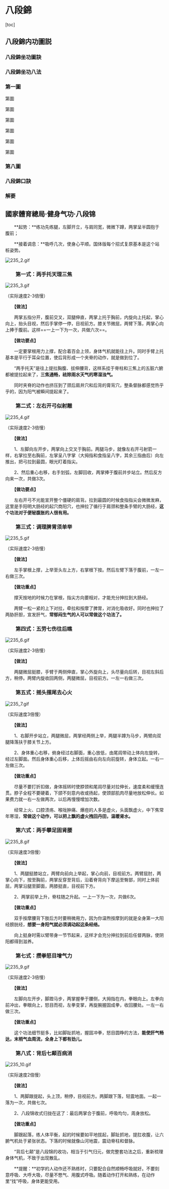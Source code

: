 # 八段錦

[toc]

## 八段錦内功圖説

### 八段錦坐功圖訣

### 八段錦坐功八法

### 第一圖

第圖

第圖

第圖

第圖

第圖

第圖

### 第八圖

### 八段錦口訣

### 解要





## 國家體育總局·健身气功·八段锦

　　**起势：**练功先练腿，左脚开立，与肩同宽，微微下蹲，两掌呈半圆抱于腹前；

　　**接着调息：**吸呼几次，使身心平顺。国体版每个招式复原基本是这个站桩姿势。

![235_2.gif](八段錦.assets/2570754.gif)



### 　　**第一式：两手托天理三焦**

![235_3.gif](八段錦.assets/2570754-16368690338531.gif)

（实际速度2-3倍慢）

　　**【做法】**

　　两掌五指分开，腹前交叉，双腿伸直，两掌上托于胸前，内旋向上托起，掌心向上，抬头目视，然后手掌停一停，目视前方。膝关节微屈，两臂下落，两掌心向上捧于腹前。这样==一上一下为一次，共做六次==。

　　**【做功要点】**

　　一定要掌根用力上撑，配合着百会上领，身体气机就能往上升。同时手臂上托基本是平行于耳朵位置，使后背形成一个夹脊的动作，就是做到位了。

　　“两手托天”是往上提拉胸腹、拔伸腰背，这样系挂于脊柱和三焦上的五脏六腑都被提拉起来了，**三焦通畅，祛除雨水天气的寒湿浊气。**

　　同时夹脊的动作也挤压到了颈后肩井穴和后背的膏肓穴，整条督脉都感觉热乎乎的，因为阳气被瞬间提起来了。



### 　　**第二式：左右开弓似射雕**

![235_4.gif](八段錦.assets/2570754-16368690338542.gif)

（实际速度2-3倍慢）

　　**【做法】**

　　1、左脚向左开步，两掌向上交叉于胸前。两腿马步，就像左右开弓射箭一样，右掌拉至右胸前，左掌呈八字掌（大拇指和食指呈八字，其余三指曲后）向左推出，把弓拉到最圆，眼光盯着指尖。

　　2、然后重心右移，右手划弧，左脚回收，两掌捧于腹前并步站立。然后反方向来一次，共做3次。

　　**【做功要点】**

　　左右开弓不光能宣开整个僵硬的肩背。拉到最圆的时候食指指尖会微微发麻，这里是手阳明大肠经的起穴商阳穴，也抻拉了循行于肩颈和整条手臂的大肠经，**这个功法对于便秘腹胀的人很有用。**



### 　　**第三式：调理脾胃须单举**

![235_5.gif](八段錦.assets/2570754-16368690338543.gif)

（实际速度2-3倍慢）

　　**【做法】**

　　左手掌根上撑，上举至头左上方，右掌根下按。然后左臂下落于腹前，一左一右做三次。

　　**【做功重点】**

　　撑天按地的时候力在掌根，指尖方向要相对，才能充分抻拉到大肠经。

　　两臂一松一紧的上下对拉，牵拉和按摩了脾胃，对消化吸收好。同时也抻拉了两胁肝胆，宣发肝气，**常郁闷生气的人可以常做这个功法了。**



### 　　**第四式：五劳七伤往后瞧**

![235_6.gif](八段錦.assets/2570754-16368690338544.gif)

（实际速度2-3倍慢）

　　**【做法】**

　　两腿微屈挺膝，手臂于两侧伸直，掌心外旋向上，头尽量向后转，目视左斜后方，稍停。两臂内旋收回两侧，两腿微屈，目视前方。一左一右做三次。



### 　　**第五式：摇头摆尾去心火**

![235_7.gif](八段錦.assets/2570754-16368690338545.gif)

（实际速度3倍慢）

　　**【做法】**

　　1、右脚开步站立，两腿微屈，两掌经两侧上举，两腿半蹲为马步，两臂向双腿降落扶于膝关节上方。

　　2、身体重心右移，俯身经过右脚面，重心放低，由尾闾带动上体向左旋转，经过左脚面。然后身体重心后移，上体后摇由右向左向前旋转，身体立起。一右一左做三次。

　　**【做功重点】**

　　尽量不要打折扣做，身体摇转时使脖颈和尾闾尽量对拉伸长，速度柔和缓慢连贯。脖子全程不要硬着，下颌不刻意内收或扬起，使颈部肌肉尽量地放松伸长。如果费力就一右一左做两次，以后再慢慢增加次数。

　　经常上火、口腔溃疡、喉咙肿痛、爆痘的人多是虚火，头面飘虚火，中下焦常年寒湿，**常做这个动作，可以把上飘的虚火拽回丹田，温暖肾水。**



### 　　**第六式：两手攀足固肾腰**

![235_8.gif](八段錦.assets/2570754-16368690338556.gif)

（实际速度3倍慢）

　　**【做法】**

　　1、两腿挺膝站立，两臂向前向上举起，掌心向前，目视前方。两臂屈肘，两掌心向下，按至胸前，两掌反穿至背后，沿着脊背向下摩运至臀部，同时上体前屈，两掌沿腿至脚面，两膝挺直，目视前下方。

　　2、两掌前举上升，脊柱随之升起。一上一下为一次，共做6次。

　　**【做功重点】**

　　双手按摩腰背下肢后方时要稍微用力，因为你温煦按摩到的就是全身第一大阳经膀胱经，**想要一身阳气就必须调动起这条经络。**

　　向上挺身时需以臂带身一节节起来，这样才会充分抻拉到前后任督两脉，使阴阳都得到滋养。



### 　　**第七式：攒拳怒目增气力**

![235_9.gif](八段錦.assets/2570754-16368690338557.gif)

（实际速度2-3倍慢）

　　**【做法】**

　　左脚向左开步，脚蹬马步，两掌握拳于腰侧，大拇指在内，拳眼向上。左拳向前冲出，拳眼向上，怒目而视，左拳变掌，再旋腕握固成拳，收回腰处。一左一右做三次。

　　**【做功重点】**

　　这个功法细节挺多，比如脚趾抓地，握固冲拳，怒目圆睁的方法，**能使肝气畅达，末梢气血周流，全身上下都有劲儿。**



### 　　**第八式：背后七颠百病消**

![235_10.gif](八段錦.assets/2570754-16368690338568.gif)

（实际速度2倍慢）

　　**【做法】**

　　1、两脚跟提起，头上顶，稍停，目视前方。两脚跟下落，轻震地面。一起一落为一次，共做七次。

　　2、八段锦收式归拢在这了：最后两掌合于腹前，呼吸均匀，周身放松。

　　**【做功重点】**

　　脚跟起落，练人体平衡，起的时候要如平地拔起，脚趾抓地，提肛收腹，让六腑气机处于紧张状态。下落的时候就像山河地震，震动脊柱和督脉。

　　“背后七颠”是八段锦的收功，相当于引气归元，做完整套功法之后，重新梳理身体气机，不致于出现散乱。

　　**提醒：**初学的人动作还不熟练时，只要配合自然顺畅呼吸就好。不要刻意呼吸、大呼大吸，尽量不憋气、用腹式呼吸。随着动作打开和熟练，在动作里“找”呼吸，身体更能受用。

